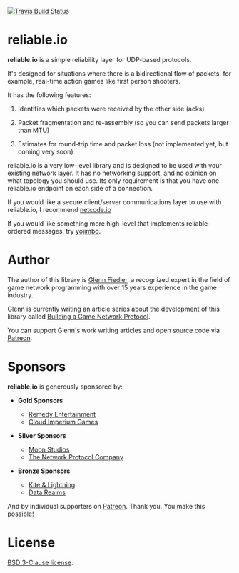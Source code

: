 [![Travis Build Status](https://travis-ci.org/networkprotocol/reliable.io.svg?branch=master)](https://travis-ci.org/networkprotocol/reliable.io)

# reliable.io

**reliable.io** is a simple reliability layer for UDP-based protocols.

It's designed for situations where there is a bidirectional flow of packets, for example, real-time action games like first person shooters.

It has the following features: 

1. Identifies which packets were received by the other side (acks)

2. Packet fragmentation and re-assembly (so you can send packets larger than MTU)

3. Estimates for round-trip time and packet loss (not implemented yet, but coming very soon)

reliable.io is a very low-level library and is designed to be used with your existing network layer. It has no networking support, and no opinion on what topology you should use. Its only requirement is that you have one reliable.io endpoint on each side of a connection.

If you would like a secure client/server communications layer to use with reliable.io, I recommend [netcode.io](http://www.netcode.io)

If you would like something more high-level that implements reliable-ordered messages, try [yojimbo](http://libyojimbo.com).

# Author

The author of this library is [Glenn Fiedler](https://www.linkedin.com/in/glennfiedler), a recognized expert in the field of game network programming with over 15 years experience in the game industry.

Glenn is currently writing an article series about the development of this library called [Building a Game Network Protocol](http://gafferongames.com/2016/05/10/building-a-game-network-protocol/).

You can support Glenn's work writing articles and open source code via [Patreon](http://www.patreon.com/gafferongames).

# Sponsors

**reliable.io** is generously sponsored by:

* **Gold Sponsors**
    * [Remedy Entertainment](http://www.remedygames.com/)
    * [Cloud Imperium Games](https://cloudimperiumgames.com)
    
* **Silver Sponsors**
    * [Moon Studios](http://www.oriblindforest.com/#!moon-3/)
    * [The Network Protocol Company](http://www.thenetworkprotocolcompany.com)
    
* **Bronze Sponsors**
    * [Kite & Lightning](http://kiteandlightning.la/)
    * [Data Realms](http://datarealms.com)
 
And by individual supporters on [Patreon](http://www.patreon.com/gafferongames). Thank you. You make this possible!

# License

[BSD 3-Clause license](https://opensource.org/licenses/BSD-3-Clause).
